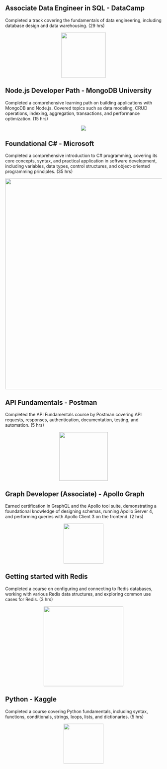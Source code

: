 ## Associate Data Engineer in SQL - DataCamp

Completed a track covering the fundamentals of data engineering, including database design and data warehousing. (29 hrs)

<div align="center">
<img width="144" src="https://media.datacamp.com/legacy/Certification/Badges%202024/outline/DE_Associate_-_badge_with_outline.png">
</div>

## Node.js Developer Path - MongoDB University

Completed a comprehensive learning path on building applications with MongoDB and Node.js. Covered topics such as data modeling, CRUD operations, indexing, aggregation, transactions, and performance optimization. (15 hrs)

<div align="center">
<img src="https://i.imgur.com/obdVTsV.png">
</div>

## Foundational C# - Microsoft

Completed a comprehensive introduction to C# programming, covering its core concepts, syntax, and practical application in software development, including variables, data types, control structures, and object-oriented programming principles. (35 hrs)

<div align="center">
<img width="675" src="https://devblogs.microsoft.com/dotnet/wp-content/uploads/sites/10/2023/08/csharp-certification-banner.png">
</div>

## API Fundamentals - Postman

Completed the API Fundamentals course by Postman covering API requests, responses, authentication, documentation, testing, and automation. (5 hrs)

<div align="center">
<img width="156" height="156" src="https://cc.sj-cdn.net/instructor/3d8458f2k85sh-postman/courses/1a8b8cdxvqjxq/promo-image.1676069333.png">
</div>

## Graph Developer (Associate) - Apollo Graph

Earned certification in GraphQL and the Apollo tool suite, demonstrating a foundational knowledge of designing schemas, running Apollo Server 4, and performing queries with Apollo Client 3 on the frontend. (2 hrs)

<div align="center">
<img width="128" src="https://res.cloudinary.com/apollographql/image/upload/v1632844693/badge_sfsiin.svg">
</div>

## Getting started with Redis

Completed a course on configuring and connecting to Redis databases, working with various Redis data structures, and exploring common use cases for Redis. (3 hrs)

<div align="center">
<img width="256" src="https://upload.wikimedia.org/wikipedia/commons/thumb/e/ee/Redis_logo.svg/2560px-Redis_logo.svg.png">
</div>

## Python - Kaggle

Completed a course covering Python fundamentals, including syntax, functions, conditionals, strings, loops, lists, and dictionaries. (5 hrs)

<div align="center">
<img width="128" height="128" src="https://www.kaggle.com/static/images/education/km/python.svg">
</div>

